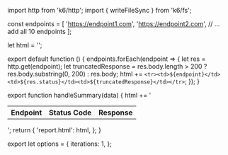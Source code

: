 import http from 'k6/http';
import { writeFileSync } from 'k6/fs';

const endpoints = [
  'https://endpoint1.com',
  'https://endpoint2.com',
  // ... add all 10 endpoints
];

let html = '<table><tr><th>Endpoint</th><th>Status Code</th><th>Response</th></tr>';

export default function () {
  endpoints.forEach(endpoint => {
    let res = http.get(endpoint);
    let truncatedResponse = res.body.length > 200 ? res.body.substring(0, 200) : res.body;
    html += `<tr><td>${endpoint}</td><td>${res.status}</td><td>${truncatedResponse}</td></tr>`;
  });
}

export function handleSummary(data) {
  html += '</table>';
  return {
    'report.html': html,
  };
}

export let options = {
  iterations: 1,
};
